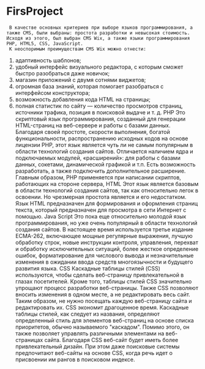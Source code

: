 # FirsProject
     В качестве основных критериев при выборе языков программирования, а также CMS, были выбраны: простота разработки и невысокая стоимость. Исходя из этого, был выбран CMS Wix, а также языки программирования PHP, HTML5, CSS, JavaScript. 
     К неоспоримым преимуществам CMS Wix можно отнести:
1) адаптивность шаблонов;
2) удобный интерфейс визуального редактора, с которым сможет быстро разобраться даже новичок;
3) магазин приложений с двумя сотнями виджетов;
4) огромная база знаний, которая помогает разобраться с интерфейсом конструктора;
5) возможность добавления кода HTML на страницы; 
6) полная статистик по сайту — количество просмотров страниц, источники трафика, позиция в поисковой выдаче и т. д.
     PHP
     Это скриптовый язык программирования, созданный для генерации HTML-страниц на веб-сервере и работы с базами данных. 
     Благодаря своей простоте, скорости выполнения, богатой функциональности, распространению исходных кодов на основе лицензии PHP, этот язык является чуть ли не самым популярным в области технологий создания сайтов. Отличается наличием ядра и подключаемых модулей, «расширений»: для работы с базами данных, сокетами, динамической графикой и т.п. Есть возможность разработать, а также подключить дополнительное расширение. 
     Главным образом, PHP применяется при написании скриптов, работающих на стороне сервера, 
     HTML
     Этот язык является базовым в области технологий создания сайтов, так как относительно легок в освоении. Но чрезмерная простота является и его недостатком. 
     Язык HTML предназначен для формирования и оформления страниц текста, который предназначен для просмотра в сети Интернет с помощью. 
     Java Script
     Это пока еще относительно молодой язык программирования, но уже очень популярный в области технологий создания сайтов. 
     В настоящее время используется третье издание ECMA-262, включающее мощные регулярные выражения, лучшую обработку строк, новые инструкции контроля, управления, перехват и обработку исключительных ситуаций, более жесткое определение ошибок, форматирование для числового вывода и незначительные изменения в ожидании ввода средств многоязычности и будущего развития языка.
     CSS
     Каскадные таблицы стилей (CSS) используются, чтобы сделать веб-страницу привлекательной в глазах посетителей. Кроме того, таблицы стилей CSS значительно упрощают процесс разработки веб-страницы. Также CSS позволяют вносить изменения в одном месте, а не редактировать весь сайт. Таким образом, не нужно посещать каждую веб-страницу сайта и редактировать их.
     CSS экономит драгоценное время. Каскадные таблицы стилей, как следует из названия, определяют определенный стиль для элементов веб-страниц на основе списка приоритетов, обычно называемого "каскадом". Помимо этого, он также позволяет управлять различными элементами на веб-страницах сайта. 
     Благодаря CSS веб-сайт будет иметь более привлекательный дизайн. При этом даже поисковые системы предпочитают веб-сайты на основе CSS, когда речь идет о присвоении им рангов в поисковом индексе.
